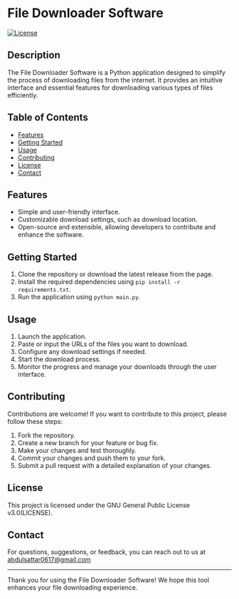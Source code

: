 # File Downloader Software

[![License](https://img.shields.io/badge/license-GPL--3.0-blue.svg)](https://www.gnu.org/licenses/gpl-3.0.en.html)

## Description

The File Downloader Software is a Python application designed to simplify the process of downloading files from the internet. It provides an intuitive interface and essential features for downloading various types of files efficiently.

## Table of Contents

- [Features](#features)
- [Getting Started](#getting-started)
- [Usage](#usage)
- [Contributing](#contributing)
- [License](#license)
- [Contact](#contact)

## Features

- Simple and user-friendly interface.
- Customizable download settings, such as download location.
- Open-source and extensible, allowing developers to contribute and enhance the software.

## Getting Started

1. Clone the repository or download the latest release from the page.
2. Install the required dependencies using `pip install -r requirements.txt`.
3. Run the application using `python main.py`.

## Usage

1. Launch the application.
2. Paste or input the URLs of the files you want to download.
3. Configure any download settings if needed.
4. Start the download process.
5. Monitor the progress and manage your downloads through the user interface.

## Contributing

Contributions are welcome! If you want to contribute to this project, please follow these steps:

1. Fork the repository.
2. Create a new branch for your feature or bug fix.
3. Make your changes and test thoroughly.
4. Commit your changes and push them to your fork.
5. Submit a pull request with a detailed explanation of your changes.

## License

This project is licensed under the GNU General Public License v3.0(LICENSE).

## Contact

For questions, suggestions, or feedback, you can reach out to us at abdulsattar0617@gmail.com

---

Thank you for using the File Downloader Software! We hope this tool enhances your file downloading experience.
